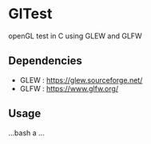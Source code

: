 # GlTest
openGL test in C using GLEW and GLFW

## Dependencies
+ GLEW : https://glew.sourceforge.net/
+ GLFW : https://www.glfw.org/

## Usage

...bash
a
...
